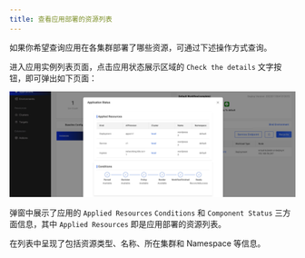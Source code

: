 ```yaml
---
title: 查看应用部署的资源列表
---
```


如果你希望查询应用在各集群部署了哪些资源，可通过下述操作方式查询。

进入应用实例列表页面，点击应用状态展示区域的 `Check the details` 文字按钮，即可弹出如下页面：

![app-resources](../../../resources/app-resources.jpg)

弹窗中展示了应用的 `Applied Resources` `Conditions` 和 `Component Status` 三方面信息，其中 `Applied Resources` 即是应用部署的资源列表。

在列表中呈现了包括资源类型、名称、所在集群和 Namespace 等信息。

